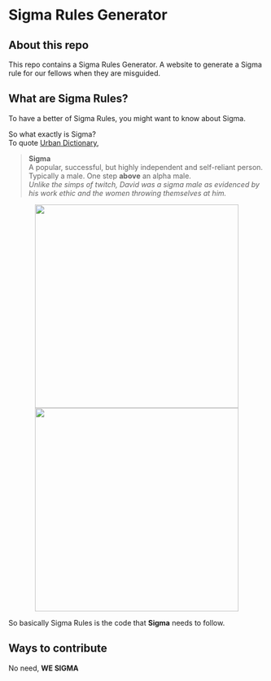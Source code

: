 # Sigma Rules Generator

## About this repo
This repo contains a Sigma Rules Generator. A website to generate a Sigma rule for our fellows when they are misguided.

## What are Sigma Rules?

To have a better of Sigma Rules, you might want to know about Sigma.

So what exactly is Sigma?     
To quote [Urban Dictionary](https://www.urbandictionary.com/define.php?term=Sigma),

>**Sigma**  
A popular, successful, but highly independent and self-reliant person. Typically a male.
One step **above** an alpha male.  
*Unlike the simps of twitch, David was a sigma male as evidenced by his work ethic and the women throwing themselves at him.*
<p float="left" align='center'>
    <img src="https://media.tenor.com/ZVDmXMt8sPAAAAAd/sigma-sigma-male.gif" style="height:400px;"/>
    <img src="https://media.tenor.com/kNbjoX2F_OcAAAAC/chad-monke.gif" style="height:400px;"/>
</p>

So basically Sigma Rules is the code that **Sigma** needs to follow.

## Ways to contribute
No need, **WE SIGMA**